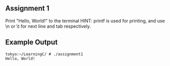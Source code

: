 ## Assignment 1
Print "Hello, World!" to the terminal
HINT: printf is used for printing, and use  \n or \t for next line and tab respectively.

## Example Output
```terminal_session
tokyo:~/LearningC/ # ./assignment1                                        
Hello, World!
```
